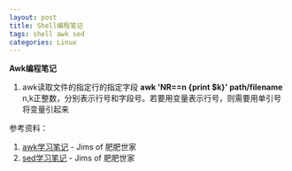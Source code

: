 ```yaml
---
layout: post
title: Shell编程笔记
tags: shell awk sed
categories: Linux
---
```

**Awk编程笔记**  
1. awk读取文件的指定行的指定字段
**awk 'NR==n {print $k}' path/filename** 
n,k正整数，分别表示行号和字段号。若要用变量表示行号，则需要用单引号将变量引起来

参考资料：
1. [awk学习笔记](http://man.lupaworld.com/content/manage/ringkee/awk.htm#id2861697) - Jims of 肥肥世家
2. [sed学习笔记](http://tsnc.zhongaokao.com/tsnc_wgrj/doc/sed.htm) - Jims of 肥肥世家
